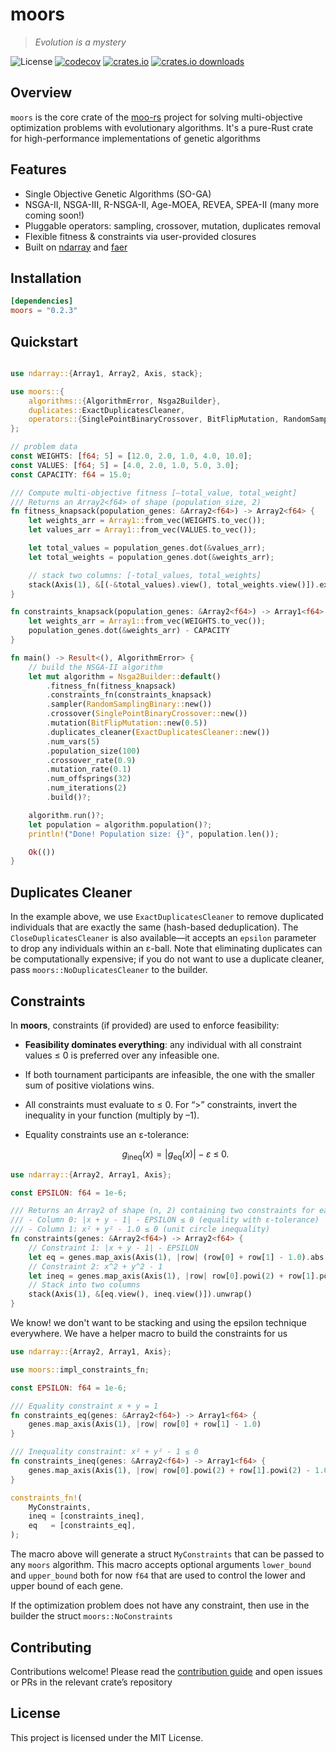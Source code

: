 # moors

> _Evolution is a mystery_

![License](https://img.shields.io/badge/License-MIT-blue.svg)
[![codecov](https://codecov.io/gh/andresliszt/moo-rs/graph/badge.svg?token=KC6EAVYGHX?flag=moors)](https://codecov.io/gh/andresliszt/moo-rs?flag=moors)
[![crates.io](https://img.shields.io/crates/v/moors.svg)](https://crates.io/crates/moors)
[![crates.io downloads](https://img.shields.io/crates/d/moors.svg)](https://crates.io/crates/moors)

## Overview

`moors` is the core crate of the [moo-rs](https://github.com/andresliszt/moo-rs/) project for solving multi-objective optimization problems with evolutionary algorithms. It's a pure-Rust crate for high-performance implementations of genetic algorithms

## Features
- Single Objective Genetic Algorithms (SO-GA)
- NSGA-II, NSGA-III, R-NSGA-II, Age-MOEA, REVEA, SPEA-II (many more coming soon!)
- Pluggable operators: sampling, crossover, mutation, duplicates removal
- Flexible fitness & constraints via user-provided closures
- Built on [ndarray](https://github.com/rust-ndarray/ndarray) and [faer](https://github.com/sarah-quinones/faer-rs)

## Installation

```toml
[dependencies]
moors = "0.2.3"
```

## Quickstart

```rust

use ndarray::{Array1, Array2, Axis, stack};

use moors::{
    algorithms::{AlgorithmError, Nsga2Builder},
    duplicates::ExactDuplicatesCleaner,
    operators::{SinglePointBinaryCrossover, BitFlipMutation, RandomSamplingBinary},
};

// problem data
const WEIGHTS: [f64; 5] = [12.0, 2.0, 1.0, 4.0, 10.0];
const VALUES: [f64; 5] = [4.0, 2.0, 1.0, 5.0, 3.0];
const CAPACITY: f64 = 15.0;

/// Compute multi-objective fitness [–total_value, total_weight]
/// Returns an Array2<f64> of shape (population_size, 2)
fn fitness_knapsack(population_genes: &Array2<f64>) -> Array2<f64> {
    let weights_arr = Array1::from_vec(WEIGHTS.to_vec());
    let values_arr = Array1::from_vec(VALUES.to_vec());

    let total_values = population_genes.dot(&values_arr);
    let total_weights = population_genes.dot(&weights_arr);

    // stack two columns: [-total_values, total_weights]
    stack(Axis(1), &[(-&total_values).view(), total_weights.view()]).expect("stack failed")
}

fn constraints_knapsack(population_genes: &Array2<f64>) -> Array1<f64> {
    let weights_arr = Array1::from_vec(WEIGHTS.to_vec());
    population_genes.dot(&weights_arr) - CAPACITY
}

fn main() -> Result<(), AlgorithmError> {
    // build the NSGA-II algorithm
    let mut algorithm = Nsga2Builder::default()
        .fitness_fn(fitness_knapsack)
        .constraints_fn(constraints_knapsack)
        .sampler(RandomSamplingBinary::new())
        .crossover(SinglePointBinaryCrossover::new())
        .mutation(BitFlipMutation::new(0.5))
        .duplicates_cleaner(ExactDuplicatesCleaner::new())
        .num_vars(5)
        .population_size(100)
        .crossover_rate(0.9)
        .mutation_rate(0.1)
        .num_offsprings(32)
        .num_iterations(2)
        .build()?;

    algorithm.run()?;
    let population = algorithm.population()?;
    println!("Done! Population size: {}", population.len());

    Ok(())
}
```

## Duplicates Cleaner

In the example above, we use `ExactDuplicatesCleaner` to remove duplicated individuals that are exactly the same (hash-based deduplication). The `CloseDuplicatesCleaner` is also available—it accepts an `epsilon` parameter to drop any individuals within an ε-ball. Note that eliminating duplicates can be computationally expensive; if you do not want to use a duplicate cleaner, pass `moors::NoDuplicatesCleaner` to the builder.


## Constraints

In **moors**, constraints (if provided) are used to enforce feasibility:

- **Feasibility dominates everything**: any individual with all constraint values ≤ 0 is preferred over any infeasible one.
- If both tournament participants are infeasible, the one with the smaller sum of positive violations wins.
- All constraints must evaluate to ≤ 0. For “>” constraints, invert the inequality in your function (multiply by –1).
- Equality constraints use an ε-tolerance:

  $$g_{\text{ineq}}(x) = \bigl|g_{\text{eq}}(x)\bigr| - \varepsilon \;\le\; 0.$$

```rust
use ndarray::{Array2, Array1, Axis};

const EPSILON: f64 = 1e-6;

/// Returns an Array2 of shape (n, 2) containing two constraints for each row [x, y]:
/// - Column 0: |x + y - 1| - EPSILON ≤ 0 (equality with ε-tolerance)
/// - Column 1: x² + y² - 1.0 ≤ 0 (unit circle inequality)
fn constraints(genes: &Array2<f64>) -> Array2<f64> {
    // Constraint 1: |x + y - 1| - EPSILON
    let eq = genes.map_axis(Axis(1), |row| (row[0] + row[1] - 1.0).abs() - EPSILON);
    // Constraint 2: x^2 + y^2 - 1
    let ineq = genes.map_axis(Axis(1), |row| row[0].powi(2) + row[1].powi(2) - 1.0);
    // Stack into two columns
    stack(Axis(1), &[eq.view(), ineq.view()]).unwrap()
}
```

We know! we don't want to be stacking and using the epsilon technique everywhere. We have a helper macro to build the constraints for us

```rust
use ndarray::{Array2, Array1, Axis};

use moors::impl_constraints_fn;

const EPSILON: f64 = 1e-6;

/// Equality constraint x + y = 1
fn constraints_eq(genes: &Array2<f64>) -> Array1<f64> {
    genes.map_axis(Axis(1), |row| row[0] + row[1] - 1.0)
}

/// Inequality constraint: x² + y² - 1 ≤ 0
fn constraints_ineq(genes: &Array2<f64>) -> Array1<f64> {
    genes.map_axis(Axis(1), |row| row[0].powi(2) + row[1].powi(2) - 1.0)
}

constraints_fn!(
    MyConstraints,
    ineq = [constraints_ineq],
    eq   = [constraints_eq],
);

```

The macro above will generate a struct `MyConstraints` that can be passed to any `moors` algorithm. This macro accepts optional arguments `lower_bound` and `upper_bound` both for now `f64` that are used to control the lower and upper bound of each gene.


If the optimization problem does not have any constraint, then use in the builder the struct `moors::NoConstraints`


## Contributing

Contributions welcome! Please read the [contribution guide](https://andresliszt.github.io/moo-rs/development) and open issues or PRs in the relevant crate’s repository

## License

This project is licensed under the MIT License.
